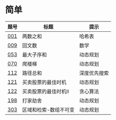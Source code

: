 # 简单

|题号|标题|提示|
|-|-|-|
|[001]|两数之和|哈希表|
|[009]|回文数|数学|
|[053]|最大子序和|动态规划|
|[070]|爬楼梯|动态规划|
|[112]|路径总和|深度优先搜索|
|[121]|买卖股票的最佳时机|动态规划|
|[122]|买卖股票的最佳时机II|贪心算法|
|[198]|打家劫舍|动态规划|
|[303]|区域和检索-数组不可变|动态规划|

[001]: ../../description/001/README.md
[009]: ../../description/009/README.md
[053]: ../../description/053/README.md
[070]: ../../description/070/README.md
[112]: ../../description/112/README.md
[121]: ../../description/121/README.md
[122]: ../../description/122/README.md
[198]: ../../description/198/README.md
[303]: ../../description/303/README.md